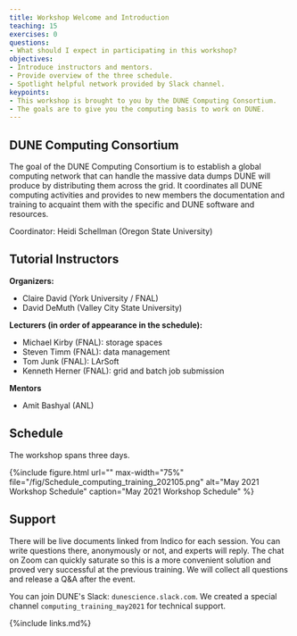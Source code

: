 ```yaml
---
title: Workshop Welcome and Introduction 
teaching: 15
exercises: 0
questions:
- What should I expect in participating in this workshop?
objectives:  
- Introduce instructors and mentors.
- Provide overview of the three schedule.
- Spotlight helpful network provided by Slack channel.
keypoints:
- This workshop is brought to you by the DUNE Computing Consortium.
- The goals are to give you the computing basis to work on DUNE.
---
```

## DUNE Computing Consortium
The goal of the DUNE Computing Consortium is to establish a global computing network that can handle the massive data dumps DUNE will produce by distributing them across the grid. It coordinates all DUNE computing activities and provides to new members the documentation and training to acquaint them with the specific and DUNE software and resources.

Coordinator: Heidi Schellman (Oregon State University)

## Tutorial Instructors

**Organizers:**
- Claire David (York University / FNAL)
- David DeMuth (Valley City State University)

**Lecturers (in order of appearance in the schedule):**
- Michael Kirby (FNAL): storage spaces
- Steven Timm (FNAL): data management 
- Tom Junk (FNAL): LArSoft
- Kenneth Herner (FNAL): grid and batch job submission

**Mentors**
- Amit Bashyal (ANL)

## Schedule

The workshop spans three days.

{%include figure.html url="" max-width="75%"
   file="/fig/Schedule_computing_training_202105.png"
   alt="May 2021 Workshop Schedule" caption="May 2021 Workshop Schedule" %}

## Support
There will be live documents linked from Indico for each session. You can write questions there, anonymously or not, and experts will reply. The chat on Zoom can quickly saturate so this is a more convenient solution and proved very successful at the previous training. We will collect all questions and release a Q&A after the event.

You can join DUNE's Slack: `dunescience.slack.com`. We created a special channel `computing_training_may2021` for technical support.

{%include links.md%} 

[dune-science]: http://www.dunescience.org/
